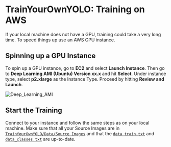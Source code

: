 # TrainYourOwnYOLO: Training on AWS

If your local machine does not have a GPU, training could take a very long time. To speed things up use an AWS GPU instance. 

## Spinning up a GPU Instance
To spin up a GPU instance, go to **EC2** and select **Launch Instance**. Then go to **Deep Learning AMI (Ubuntu) Version xx.x** and hit **Select**. Under instance type, select **p2.xlarge** as the Instance Type. Proceed by hitting **Review and Launch**. 

![Deep_Learning_AMI](/2_Training/AWS/Screenshots/AWS_Deep_Learning_AMI.gif)

## Start the Training
Connect to your instance and follow the same steps as on your local machine. Make sure that all your Source Images are in [`TrainYourOwnYOLO/Data/Source_Images`](/Data/Source_Images) and that the [`data_train.txt`](/Data/Source_Images/vott-csv-export/data_train.txt) and [`data_classes.txt`](/Data/Model_Weights/data_classes.txt) are up-to-date.